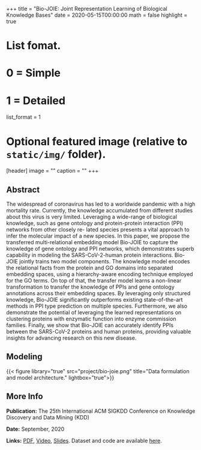 +++
title = "Bio-JOIE: Joint Representation Learning of Biological Knowledge Bases"
date = 2020-05-15T00:00:00
math = false
highlight = true

# List fomat.
#   0 = Simple
#   1 = Detailed
list_format = 1

# Optional featured image (relative to `static/img/` folder).
[header]
image = ""
caption = ""
+++

## Abstract

The widespread of coronavirus has led to a worldwide pandemic with a high mortality rate. Currently, the knowledge accumulated from different studies about this virus is very limited. Leveraging a wide-range of biological knowledge, such as gene ontology and protein-protein interaction (PPI) networks from other closely re- lated species presents a vital approach to infer the molecular impact of a new species. In this paper, we propose the transferred multi-relational embedding model Bio-JOIE to capture the knowledge of gene ontology and PPI networks, which demonstrates superb capability in modeling the SARS-CoV-2-human protein interactions. Bio-JOIE jointly trains two model components. The knowledge model encodes the relational facts from the protein and GO domains into separated embedding spaces, using a hierarchy-aware encoding technique employed for the GO terms. On top of that, the transfer model learns a non-linear transformation to transfer the knowledge of PPIs and gene ontology annotations across their embedding spaces. By leveraging only structured knowledge, Bio-JOIE significantly outperforms existing state-of-the-art methods in PPI type prediction on multiple species. Furthermore, we also demonstrate the potential of leveraging the learned representations on clustering proteins with enzymatic function into enzyme commission families. Finally, we show that Bio-JOIE can accurately identify PPIs between the SARS-CoV-2 proteins and human proteins, providing valuable insights for advancing research on this new disease. 

## Modeling

{{< figure library="true" src="project/bio-joie.png" title="Data formulation and model architecture." lightbox="true">}}

## More Info

**Publication:** The 25th International ACM SIGKDD Conference on Knowledge Discovery and Data Mining (KDD)

**Date:** September, 2020

**Links:** [PDF](https://www.haojunheng.com/files/pubs/BCB20_BioJOIE.pdf), [Video](https://drive.google.com/file/d/1izGjpfyqVxmBdmdLPof7QfxdNQefoRhY/view?usp=sharing), [Slides](https://www.haojunheng.com/files/pubs/BCB20_BioJOIE_Slides.pdf). Dataset and code are available [here](https://www.dropbox.com/sh/odwwjbc9fbed3y2/AADvKvu2w6Rcju6DOihQcBa_a?dl=0).
